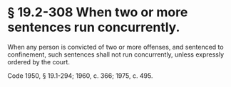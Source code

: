 # § 19.2-308 When two or more sentences run concurrently.

<p>When any person is convicted of two or more offenses, and sentenced to confinement, such sentences shall not run concurrently, unless expressly ordered by the court.</p><p>Code 1950, § 19.1-294; 1960, c. 366; 1975, c. 495.</p>